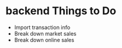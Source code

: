 # backend Things to Do
- Import transaction info
- Break down market sales
- Break down online sales
